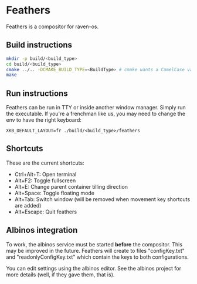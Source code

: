 # Feathers

Feathers is a compositor for raven-os.

## Build instructions

```bash
mkdir -p build/<build_type>
cd build/<build_type>
cmake ../.. -DCMAKE_BUILD_TYPE=<BuildType> # cmake wants a CamelCase value, so "Debug" for debug, "Release" for release etc.
make
```

## Run instructions

Feathers can be run in TTY or inside another window manager. Simply run the executable.
If you're a frenchman like us, you may need to change the env to have the right keyboard:
```
XKB_DEFAULT_LAYOUT=fr ./build/<build_type>/feathers
```

## Shortcuts

These are the current shortcuts:
- Ctrl+Alt+T:	Open terminal
- Alt+F2:	Toggle fullscreen
- Alt+E: Change parent container tilling direction
- Alt+Space: Toggle floating mode
- Alt+Tab:	Switch window (will be removed when movement key shortcuts are added)
- Alt+Escape:	Quit feathers 

## Albinos integration

To work, the albinos service must be started **before** the compositor. This may be improved in the future.
Feathers will create to files "configKey.txt" and "readonlyConfigKey.txt" which contain the keys to both configurations.

You can edit settings using the albinos editor. See the albinos project for more details (well, if they gave them, that is).
